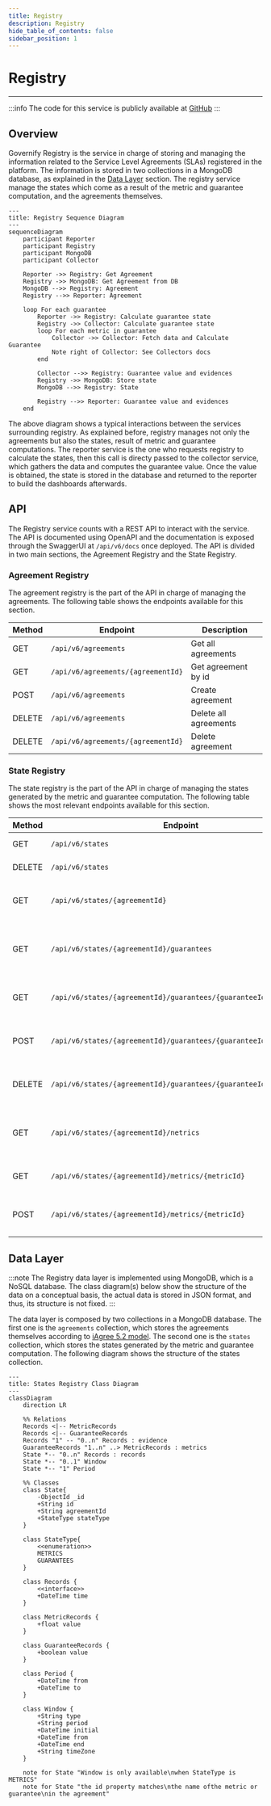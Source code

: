 ```yaml
---
title: Registry
description: Registry
hide_table_of_contents: false
sidebar_position: 1
---
```


# Registry

---

:::info
The code for this service is publicly available at [GitHub](https://github.com/governify/registry)
:::

## Overview

Governify Registry is the service in charge of storing and managing the information related to the Service Level Agreements (SLAs) registered in the platform. The information is stored in two collections in a MongoDB database, as explained in the [Data Layer](#data-layer) section. The registry service manage the states which come as a result of the metric and guarantee computation, and the agreements themselves.

```mermaid
---
title: Registry Sequence Diagram
---
sequenceDiagram
    participant Reporter
    participant Registry
    participant MongoDB
    participant Collector

    Reporter ->> Registry: Get Agreement
    Registry ->> MongoDB: Get Agreement from DB
    MongoDB -->> Registry: Agreement
    Registry -->> Reporter: Agreement

    loop For each guarantee
        Reporter ->> Registry: Calculate guarantee state
        Registry ->> Collector: Calculate guarantee state
        loop For each metric in guarantee
            Collector ->> Collector: Fetch data and Calculate Guarantee
            Note right of Collector: See Collectors docs
        end

        Collector -->> Registry: Guarantee value and evidences
        Registry ->> MongoDB: Store state
        MongoDB -->> Registry: State

        Registry -->> Reporter: Guarantee value and evidences
    end
```

The above diagram shows a typical interactions between the services surrounding registry. As explained before, registry manages not only the agreements but also the states, result of metric and guarantee computations. The reporter service is the one who requests registry to calculate the states, then this call is directy passed to the collector service, which gathers the data and computes the guarantee value. Once the value is obtained, the state is stored in the database and returned to the reporter to build the dashboards afterwards.

## API

The Registry service counts with a REST API to interact with the service. The API is documented using OpenAPI and the documentation is exposed through the SwaggerUI at `/api/v6/docs` once deployed. The API is divided in two main sections, the Agreement Registry and the State Registry.

### Agreement Registry

The agreement registry is the part of the API in charge of managing the agreements. The following table shows the endpoints available for this section.

| Method | Endpoint | Description |
| ------ | -------- | ----------- |
| GET | `/api/v6/agreements` | Get all agreements |
| GET | `/api/v6/agreements/{agreementId}` | Get agreement by id |
| POST | `/api/v6/agreements` | Create agreement |
| DELETE | `/api/v6/agreements` | Delete all agreements |
| DELETE | `/api/v6/agreements/{agreementId}` | Delete agreement |

### State Registry

The state registry is the part of the API in charge of managing the states generated by the metric and guarantee computation. The following table shows the most relevant endpoints available for this section.

| Method | Endpoint | Description |
| ------ | -------- | ----------- |
| GET | `/api/v6/states` | Get all states |
| DELETE | `/api/v6/states` | Delete all states |
| GET | `/api/v6/states/{agreementId}` | Get all states for an agreement |
| GET | `/api/v6/states/{agreementId}/guarantees` | Get all guarantee states for an agreement |
| GET | `/api/v6/states/{agreementId}/guarantees/{guaranteeId}` | Get guarantee state for an agreement |
| POST | `/api/v6/states/{agreementId}/guarantees/{guaranteeId}/overrides` | Create guarantee state for an agreement |
| DELETE | `/api/v6/states/{agreementId}/guarantees/{guaranteeId}/overrides` | Delete guarantee state for an agreement |
| GET | `/api/v6/states/{agreementId}/netrics` | Get all metric states for an agreement |
| GET | `/api/v6/states/{agreementId}/metrics/{metricId}` | Get metric state for an agreement |
| POST | `/api/v6/states/{agreementId}/metrics/{metricId}` | Create metric state for an agreement |

## Data Layer

:::note
The Registry data layer is implemented using MongoDB, which is a NoSQL database. The class diagram(s) below show the structure of the data on a conceptual basis, the actual data is stored in JSON format, and thus, its structure is not fixed.
:::

The data layer is composed by two collections in a MongoDB database. The first one is the `agreements` collection, which stores the agreements themselves according to [iAgree 5.2 model](/references/iAgree.md). The second one is the `states` collection, which stores the states generated by the metric and guarantee computation. The following diagram shows the structure of the states collection.

```mermaid
---
title: States Registry Class Diagram
---
classDiagram
    direction LR

    %% Relations
    Records <|-- MetricRecords
    Records <|-- GuaranteeRecords
    Records "1" -- "0..n" Records : evidence
    GuaranteeRecords "1..n" ..> MetricRecords : metrics
    State *-- "0..n" Records : records
    State *-- "0..1" Window
    State *-- "1" Period

    %% Classes
    class State{
        -ObjectId _id
        +String id
        +String agreementId
        +StateType stateType
    }

    class StateType{
        <<enumeration>>
        METRICS
        GUARANTEES
    }

    class Records {
        <<interface>>
        +DateTime time
    }

    class MetricRecords {
        +float value
    }

    class GuaranteeRecords {
        +boolean value
    }

    class Period {
        +DateTime from
        +DateTime to
    }

    class Window {
        +String type
        +String period
        +DateTime initial
        +DateTime from
        +DateTime end
        +String timeZone
    }

    note for State "Window is only available\nwhen StateType is METRICS"
    note for State "the id property matches\nthe name ofthe metric or guarantee\nin the agreement"
```
